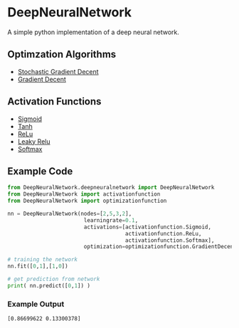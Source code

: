 # DeepNeuralNetwork

A simple python implementation of a deep neural network.

## Optimzation Algorithms
- [Stochastic Gradient Decent](https://en.wikipedia.org/wiki/Stochastic_gradient_descent)
- [Gradient Decent](https://en.wikipedia.org/wiki/Gradient_descent)

## Activation Functions
- [Sigmoid](https://en.wikipedia.org/wiki/Sigmoid_function)
- [Tanh](https://en.wikipedia.org/wiki/Hyperbolic_functions)
- [ReLu](https://en.wikipedia.org/wiki/Rectifier_(neural_networks))
- [Leaky Relu](https://en.wikipedia.org/wiki/Rectifier_(neural_networks))
- [Softmax](https://en.wikipedia.org/wiki/Softmax_function)

## Example Code
```Python
from DeepNeuralNetwork.deepneuralnetwork import DeepNeuralNetwork
from DeepNeuralNetwork import activationfunction
from DeepNeuralNetwork import optimizationfunction

nn = DeepNeuralNetwork(nodes=[2,5,3,2],
                        learningrate=0.1,
                        activations=[activationfunction.Sigmoid,
                                     activationfunction.ReLu,
                                     activationfunction.Softmax],
                        optimization=optimizationfunction.GradientDecent)

# training the network
nn.fit([0,1],[1,0])

# get prediction from network
print( nn.predict([0,1]) )
```
### Example Output
```Shell
[0.86699622 0.13300378]
```
